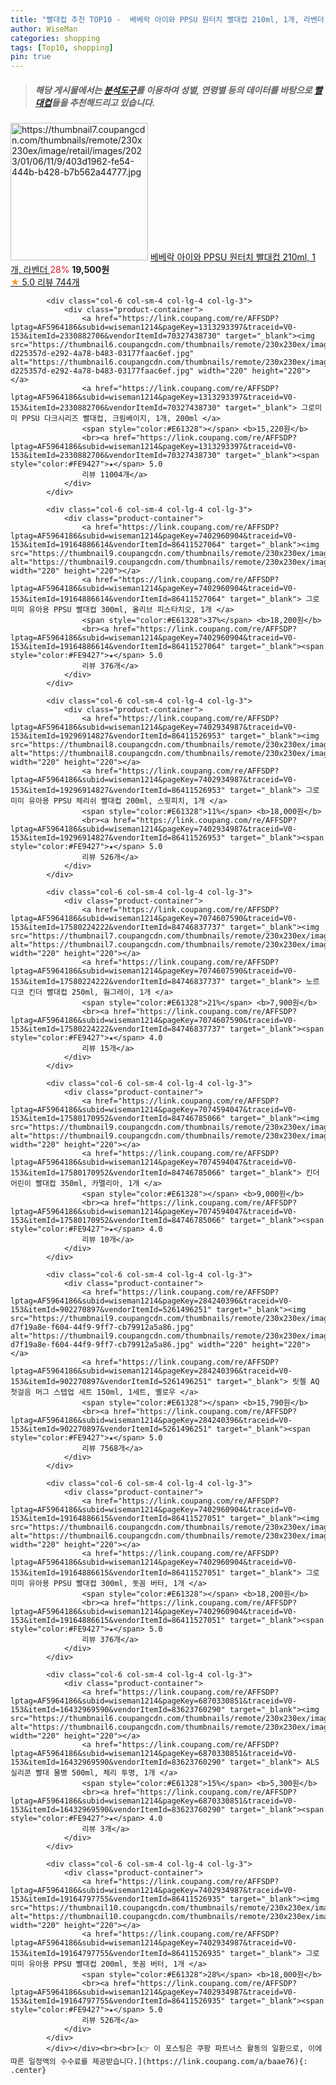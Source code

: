 ```yaml
---
title: "빨대컵 추천 TOP10 -  베베락 아이와 PPSU 원터치 빨대컵 210ml, 1개, 라벤더 "
author: WiseMan
categories: shopping
tags: [Top10, shopping]
pin: true
---
```


> ##### 해당 게시물에서는 [**분석도구**](https://itemscout.io/)를 이용하여 **성별**, **연령별** 등의 데이터를 바탕으로 [**빨대컵**](https://link.coupang.com/a/baae76)들을 추천해드리고 있습니다.
<div class="container"><div class="row">
            <div class="col-6 col-sm-4 col-lg-4 col-lg-3">
                <div class="product-container">
                    <a href="https://link.coupang.com/re/AFFSDP?lptag=AF5964186&subid=wiseman1214&pageKey=7047615898&traceid=V0-153&itemId=17444512859&vendorItemId=84613119195" target="_blank"><img src="https://thumbnail7.coupangcdn.com/thumbnails/remote/230x230ex/image/retail/images/2023/01/06/11/9/403d1962-fe54-444b-b428-b7b562a44777.jpg" alt="https://thumbnail7.coupangcdn.com/thumbnails/remote/230x230ex/image/retail/images/2023/01/06/11/9/403d1962-fe54-444b-b428-b7b562a44777.jpg" width="220" height="220"></a>
                    <a href="https://link.coupang.com/re/AFFSDP?lptag=AF5964186&subid=wiseman1214&pageKey=7047615898&traceid=V0-153&itemId=17444512859&vendorItemId=84613119195" target="_blank"> 베베락 아이와 PPSU 원터치 빨대컵 210ml, 1개, 라벤더 </a>
                    <span style="color:#E61328">28%</span> <b>19,500원</b>
                    <br><a href="https://link.coupang.com/re/AFFSDP?lptag=AF5964186&subid=wiseman1214&pageKey=7047615898&traceid=V0-153&itemId=17444512859&vendorItemId=84613119195" target="_blank"><span style="color:#FE9427">★</span> 5.0
                    리뷰 744개</a>
                </div>
            </div>
            
            <div class="col-6 col-sm-4 col-lg-4 col-lg-3">
                <div class="product-container">
                    <a href="https://link.coupang.com/re/AFFSDP?lptag=AF5964186&subid=wiseman1214&pageKey=1313293397&traceid=V0-153&itemId=2330882706&vendorItemId=70327438730" target="_blank"><img src="https://thumbnail6.coupangcdn.com/thumbnails/remote/230x230ex/image/retail/images/2614723035590655-d225357d-e292-4a78-b483-03177faac6ef.jpg" alt="https://thumbnail6.coupangcdn.com/thumbnails/remote/230x230ex/image/retail/images/2614723035590655-d225357d-e292-4a78-b483-03177faac6ef.jpg" width="220" height="220"></a>
                    <a href="https://link.coupang.com/re/AFFSDP?lptag=AF5964186&subid=wiseman1214&pageKey=1313293397&traceid=V0-153&itemId=2330882706&vendorItemId=70327438730" target="_blank"> 그로미미 PPSU 다크시리즈 빨대컵, 크림베이지, 1개, 200ml </a>
                    <span style="color:#E61328"></span> <b>15,220원</b>
                    <br><a href="https://link.coupang.com/re/AFFSDP?lptag=AF5964186&subid=wiseman1214&pageKey=1313293397&traceid=V0-153&itemId=2330882706&vendorItemId=70327438730" target="_blank"><span style="color:#FE9427">★</span> 5.0
                    리뷰 11004개</a>
                </div>
            </div>
            
            <div class="col-6 col-sm-4 col-lg-4 col-lg-3">
                <div class="product-container">
                    <a href="https://link.coupang.com/re/AFFSDP?lptag=AF5964186&subid=wiseman1214&pageKey=7402960904&traceid=V0-153&itemId=19164886614&vendorItemId=86411527064" target="_blank"><img src="https://thumbnail9.coupangcdn.com/thumbnails/remote/230x230ex/image/rs_quotation_api/rb41rjo1/3a89cf9cfad84982b9df53c32435b4f3.jpg" alt="https://thumbnail9.coupangcdn.com/thumbnails/remote/230x230ex/image/rs_quotation_api/rb41rjo1/3a89cf9cfad84982b9df53c32435b4f3.jpg" width="220" height="220"></a>
                    <a href="https://link.coupang.com/re/AFFSDP?lptag=AF5964186&subid=wiseman1214&pageKey=7402960904&traceid=V0-153&itemId=19164886614&vendorItemId=86411527064" target="_blank"> 그로미미 유아용 PPSU 빨대컵 300ml, 올리브 피스타치오, 1개 </a>
                    <span style="color:#E61328">37%</span> <b>18,200원</b>
                    <br><a href="https://link.coupang.com/re/AFFSDP?lptag=AF5964186&subid=wiseman1214&pageKey=7402960904&traceid=V0-153&itemId=19164886614&vendorItemId=86411527064" target="_blank"><span style="color:#FE9427">★</span> 5.0
                    리뷰 376개</a>
                </div>
            </div>
            
            <div class="col-6 col-sm-4 col-lg-4 col-lg-3">
                <div class="product-container">
                    <a href="https://link.coupang.com/re/AFFSDP?lptag=AF5964186&subid=wiseman1214&pageKey=7402934987&traceid=V0-153&itemId=19296914827&vendorItemId=86411526953" target="_blank"><img src="https://thumbnail8.coupangcdn.com/thumbnails/remote/230x230ex/image/rs_quotation_api/vucwcwea/ae5d356eef404a9aba4fa710d6434d4e.jpg" alt="https://thumbnail8.coupangcdn.com/thumbnails/remote/230x230ex/image/rs_quotation_api/vucwcwea/ae5d356eef404a9aba4fa710d6434d4e.jpg" width="220" height="220"></a>
                    <a href="https://link.coupang.com/re/AFFSDP?lptag=AF5964186&subid=wiseman1214&pageKey=7402934987&traceid=V0-153&itemId=19296914827&vendorItemId=86411526953" target="_blank"> 그로미미 유아용 PPSU 체리쉬 빨대컵 200ml, 스윗피치, 1개 </a>
                    <span style="color:#E61328">11%</span> <b>18,000원</b>
                    <br><a href="https://link.coupang.com/re/AFFSDP?lptag=AF5964186&subid=wiseman1214&pageKey=7402934987&traceid=V0-153&itemId=19296914827&vendorItemId=86411526953" target="_blank"><span style="color:#FE9427">★</span> 5.0
                    리뷰 526개</a>
                </div>
            </div>
            
            <div class="col-6 col-sm-4 col-lg-4 col-lg-3">
                <div class="product-container">
                    <a href="https://link.coupang.com/re/AFFSDP?lptag=AF5964186&subid=wiseman1214&pageKey=7074607590&traceid=V0-153&itemId=17580224222&vendorItemId=84746837737" target="_blank"><img src="https://thumbnail7.coupangcdn.com/thumbnails/remote/230x230ex/image/vendor_inventory/ec01/382a874ac5220b9a42fe8b1d222b5eb60f0c0b348ca4212d8b81d0d55463.jpg" alt="https://thumbnail7.coupangcdn.com/thumbnails/remote/230x230ex/image/vendor_inventory/ec01/382a874ac5220b9a42fe8b1d222b5eb60f0c0b348ca4212d8b81d0d55463.jpg" width="220" height="220"></a>
                    <a href="https://link.coupang.com/re/AFFSDP?lptag=AF5964186&subid=wiseman1214&pageKey=7074607590&traceid=V0-153&itemId=17580224222&vendorItemId=84746837737" target="_blank"> 노르디코 킨더 빨대컵 250ml, 웜그레이, 1개 </a>
                    <span style="color:#E61328">21%</span> <b>7,900원</b>
                    <br><a href="https://link.coupang.com/re/AFFSDP?lptag=AF5964186&subid=wiseman1214&pageKey=7074607590&traceid=V0-153&itemId=17580224222&vendorItemId=84746837737" target="_blank"><span style="color:#FE9427">★</span> 4.0
                    리뷰 15개</a>
                </div>
            </div>
            
            <div class="col-6 col-sm-4 col-lg-4 col-lg-3">
                <div class="product-container">
                    <a href="https://link.coupang.com/re/AFFSDP?lptag=AF5964186&subid=wiseman1214&pageKey=7074594047&traceid=V0-153&itemId=17580170952&vendorItemId=84746785066" target="_blank"><img src="https://thumbnail9.coupangcdn.com/thumbnails/remote/230x230ex/image/vendor_inventory/33cc/4e7666c269ebf9db9be7e27565bf1dd700364004333a66a26ab3d1d9c080.jpg" alt="https://thumbnail9.coupangcdn.com/thumbnails/remote/230x230ex/image/vendor_inventory/33cc/4e7666c269ebf9db9be7e27565bf1dd700364004333a66a26ab3d1d9c080.jpg" width="220" height="220"></a>
                    <a href="https://link.coupang.com/re/AFFSDP?lptag=AF5964186&subid=wiseman1214&pageKey=7074594047&traceid=V0-153&itemId=17580170952&vendorItemId=84746785066" target="_blank"> 킨더 어린이 빨대컵 350ml, 카멜리아, 1개 </a>
                    <span style="color:#E61328"></span> <b>9,000원</b>
                    <br><a href="https://link.coupang.com/re/AFFSDP?lptag=AF5964186&subid=wiseman1214&pageKey=7074594047&traceid=V0-153&itemId=17580170952&vendorItemId=84746785066" target="_blank"><span style="color:#FE9427">★</span> 4.0
                    리뷰 10개</a>
                </div>
            </div>
            
            <div class="col-6 col-sm-4 col-lg-4 col-lg-3">
                <div class="product-container">
                    <a href="https://link.coupang.com/re/AFFSDP?lptag=AF5964186&subid=wiseman1214&pageKey=284240396&traceid=V0-153&itemId=902270897&vendorItemId=5261496251" target="_blank"><img src="https://thumbnail9.coupangcdn.com/thumbnails/remote/230x230ex/image/retail/images/983701030872063-d7f19a8e-f604-44f9-9ff7-cb79912a5a86.jpg" alt="https://thumbnail9.coupangcdn.com/thumbnails/remote/230x230ex/image/retail/images/983701030872063-d7f19a8e-f604-44f9-9ff7-cb79912a5a86.jpg" width="220" height="220"></a>
                    <a href="https://link.coupang.com/re/AFFSDP?lptag=AF5964186&subid=wiseman1214&pageKey=284240396&traceid=V0-153&itemId=902270897&vendorItemId=5261496251" target="_blank"> 릿첼 AQ 첫걸음 머그 스텝업 세트 150ml, 1세트, 옐로우 </a>
                    <span style="color:#E61328"></span> <b>15,790원</b>
                    <br><a href="https://link.coupang.com/re/AFFSDP?lptag=AF5964186&subid=wiseman1214&pageKey=284240396&traceid=V0-153&itemId=902270897&vendorItemId=5261496251" target="_blank"><span style="color:#FE9427">★</span> 5.0
                    리뷰 7568개</a>
                </div>
            </div>
            
            <div class="col-6 col-sm-4 col-lg-4 col-lg-3">
                <div class="product-container">
                    <a href="https://link.coupang.com/re/AFFSDP?lptag=AF5964186&subid=wiseman1214&pageKey=7402960904&traceid=V0-153&itemId=19164886615&vendorItemId=86411527051" target="_blank"><img src="https://thumbnail6.coupangcdn.com/thumbnails/remote/230x230ex/image/rs_quotation_api/ufc94udk/765e5439e0584996881811b990d68826.jpg" alt="https://thumbnail6.coupangcdn.com/thumbnails/remote/230x230ex/image/rs_quotation_api/ufc94udk/765e5439e0584996881811b990d68826.jpg" width="220" height="220"></a>
                    <a href="https://link.coupang.com/re/AFFSDP?lptag=AF5964186&subid=wiseman1214&pageKey=7402960904&traceid=V0-153&itemId=19164886615&vendorItemId=86411527051" target="_blank"> 그로미미 유아용 PPSU 빨대컵 300ml, 돗꼼 버터, 1개 </a>
                    <span style="color:#E61328"></span> <b>18,200원</b>
                    <br><a href="https://link.coupang.com/re/AFFSDP?lptag=AF5964186&subid=wiseman1214&pageKey=7402960904&traceid=V0-153&itemId=19164886615&vendorItemId=86411527051" target="_blank"><span style="color:#FE9427">★</span> 5.0
                    리뷰 376개</a>
                </div>
            </div>
            
            <div class="col-6 col-sm-4 col-lg-4 col-lg-3">
                <div class="product-container">
                    <a href="https://link.coupang.com/re/AFFSDP?lptag=AF5964186&subid=wiseman1214&pageKey=6870330851&traceid=V0-153&itemId=16432969590&vendorItemId=83623760290" target="_blank"><img src="https://thumbnail6.coupangcdn.com/thumbnails/remote/230x230ex/image/vendor_inventory/733c/3e5e5af1a6313468818cb479c38b04562ed03c1fedf85a04c8ef60ac6f67.png" alt="https://thumbnail6.coupangcdn.com/thumbnails/remote/230x230ex/image/vendor_inventory/733c/3e5e5af1a6313468818cb479c38b04562ed03c1fedf85a04c8ef60ac6f67.png" width="220" height="220"></a>
                    <a href="https://link.coupang.com/re/AFFSDP?lptag=AF5964186&subid=wiseman1214&pageKey=6870330851&traceid=V0-153&itemId=16432969590&vendorItemId=83623760290" target="_blank"> ALS 실리콘 빨대 물병 500ml, 체리 투명, 1개 </a>
                    <span style="color:#E61328">15%</span> <b>5,300원</b>
                    <br><a href="https://link.coupang.com/re/AFFSDP?lptag=AF5964186&subid=wiseman1214&pageKey=6870330851&traceid=V0-153&itemId=16432969590&vendorItemId=83623760290" target="_blank"><span style="color:#FE9427">★</span> 4.0
                    리뷰 3개</a>
                </div>
            </div>
            
            <div class="col-6 col-sm-4 col-lg-4 col-lg-3">
                <div class="product-container">
                    <a href="https://link.coupang.com/re/AFFSDP?lptag=AF5964186&subid=wiseman1214&pageKey=7402934987&traceid=V0-153&itemId=19164797755&vendorItemId=86411526935" target="_blank"><img src="https://thumbnail10.coupangcdn.com/thumbnails/remote/230x230ex/image/rs_quotation_api/3kgk35uh/2d283f86105047aba726b7f9d4cc7f02.jpg" alt="https://thumbnail10.coupangcdn.com/thumbnails/remote/230x230ex/image/rs_quotation_api/3kgk35uh/2d283f86105047aba726b7f9d4cc7f02.jpg" width="220" height="220"></a>
                    <a href="https://link.coupang.com/re/AFFSDP?lptag=AF5964186&subid=wiseman1214&pageKey=7402934987&traceid=V0-153&itemId=19164797755&vendorItemId=86411526935" target="_blank"> 그로미미 유아용 PPSU 빨대컵 200ml, 돗꼼 버터, 1개 </a>
                    <span style="color:#E61328">28%</span> <b>18,000원</b>
                    <br><a href="https://link.coupang.com/re/AFFSDP?lptag=AF5964186&subid=wiseman1214&pageKey=7402934987&traceid=V0-153&itemId=19164797755&vendorItemId=86411526935" target="_blank"><span style="color:#FE9427">★</span> 5.0
                    리뷰 526개</a>
                </div>
            </div>
            </div></div><br><br>[👉 이 포스팅은 쿠팡 파트너스 활동의 일환으로, 이에 따른 일정액의 수수료를 제공받습니다.](https://link.coupang.com/a/baae76){: .center}